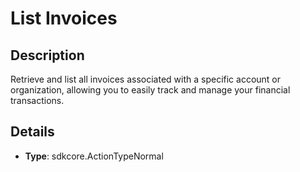 
# List Invoices

## Description

Retrieve and list all invoices associated with a specific account or organization, allowing you to easily track and manage your financial transactions.

## Details

- **Type**: sdkcore.ActionTypeNormal
